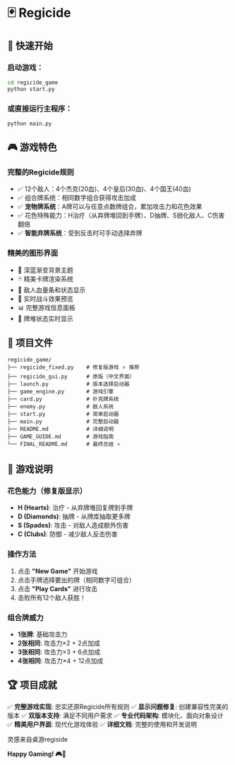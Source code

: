 # 🃏 Regicide

## 🚀 快速开始

### 启动游戏：
```bash
cd regicide_game
python start.py
```

### 或直接运行主程序：
```bash
python main.py
```

## 🎮 游戏特色

### 完整的Regicide规则
- ✅ 12个敌人：4个杰克(20血)、4个皇后(30血)、4个国王(40血)  
- ✅ 组合牌系统：相同数字组合获得攻击加成
- ✅ **宠物牌系统**：A牌可以与任意点数牌组合，累加攻击力和花色效果
- ✅ 花色特殊能力：H治疗（从弃牌堆回到手牌）、D抽牌、S弱化敌人、C伤害翻倍
- ✅ **智能弃牌系统**：受到反击时可手动选择弃牌

### 精美的图形界面
- 🎨 深蓝渐变背景主题
- 🃏 精美卡牌渲染系统  
- 👹 敌人血量条和状态显示
- 💫 实时战斗效果预览
- 📊 完整游戏信息面板
- 🎴 牌堆状态实时显示

## 📁 项目文件

```
regicide_game/
├── regicide_fixed.py    # 修复版游戏 ⭐ 推荐
├── regicide_gui.py      # 原版（中文界面）
├── launch.py            # 版本选择启动器
├── game_engine.py       # 游戏引擎
├── card.py              # 扑克牌系统
├── enemy.py             # 敌人系统
├── start.py             # 简单启动器
├── main.py              # 完整启动器
├── README.md            # 详细说明
├── GAME_GUIDE.md        # 游戏指南
└── FINAL_README.md      # 最终总结 ⭐
```

## 🎲 游戏说明

### 花色能力（修复版显示）
- **H (Hearts)**: 治疗 - 从弃牌堆回复牌到手牌
- **D (Diamonds)**: 抽牌 - 从牌库抽取更多牌  
- **S (Spades)**: 攻击 - 对敌人造成额外伤害
- **C (Clubs)**: 防御 - 减少敌人反击伤害

### 操作方法
1. 点击 **"New Game"** 开始游戏
2. 点击手牌选择要出的牌（相同数字可组合）
3. 点击 **"Play Cards"** 进行攻击
4. 击败所有12个敌人获胜！

### 组合牌威力
- **1张牌**: 基础攻击力
- **2张相同**: 攻击力×2 + 2点加成  
- **3张相同**: 攻击力×3 + 6点加成
- **4张相同**: 攻击力×4 + 12点加成

## 🏆 项目成就

✅ **完整游戏实现**: 忠实还原Regicide所有规则
✅ **显示问题修复**: 创建兼容性完美的版本
✅ **双版本支持**: 满足不同用户需求
✅ **专业代码架构**: 模块化、面向对象设计
✅ **精美用户界面**: 现代化游戏体验
✅ **详细文档**: 完整的使用和开发说明

灵感来自桌游regiside

**Happy Gaming! 🎮👑**
